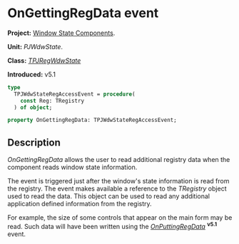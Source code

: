 # OnGettingRegData event #

**Project:** [Window State Components](../API.md).

**Unit:** _PJWdwState_.

**Class:** _[TPJRegWdwState](./TPJRegWdwState.md)_

**Introduced:** v5.1

```pascal
type
  TPJWdwStateRegAccessEvent = procedure(
    const Reg: TRegistry
  ) of object;

property OnGettingRegData: TPJWdwStateRegAccessEvent;
```

## Description ##

_OnGettingRegData_ allows the user to read additional registry data when the component reads window state information.

The event is triggered just after the window's state information is read from the registry. The event makes available a reference to the _TRegistry_ object used to read the data. This object can be used to read any additional application defined information from the registry.

For example, the size of some controls that appear on the main form may be read. Such data will have been written using the _[OnPuttingRegData](./TPJRegWdwState-OnPuttingRegData.md)_ **<sup>v5.1</sup>** event.